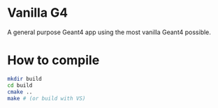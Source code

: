 # Vanilla G4

A general purpose Geant4 app using the most vanilla Geant4 possible.

# How to compile
```sh
mkdir build
cd build
cmake ..
make # (or build with VS)
```